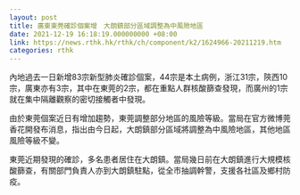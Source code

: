 ```yaml
---
layout: post
title: 廣東東莞確診個案增　大朗鎮部分區域調整為中風險地區
date: 2021-12-19 16:18:19.000000000 +08:00
link: https://news.rthk.hk/rthk/ch/component/k2/1624966-20211219.htm
categories: rthk
---
```


內地過去一日新增83宗新型肺炎確診個案，44宗是本土病例，浙江31宗，陝西10宗，廣東亦有3宗，其中在東莞的2宗，都在重點人群核酸篩查發現，而廣州的1宗就在集中隔離觀察的密切接觸者中發現。

由於東莞個案近日有增加趨勢，東莞調整部分地區的風險等級。當局在官方微博莞香花開發布消息，指出由今日起，大朗鎮部分區域將調整為中風險地區，其他地區風險等級不變。

東莞近期發現的確診，多名患者居住在大朗鎮。當局幾日前在大朗鎮進行大規模核酸篩查，有關部門負責人亦到大朗鎮駐點，從全市抽調幹警，支援各社區及鄉村防疫。
